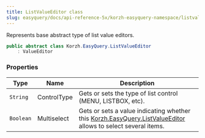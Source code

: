 ```yaml
---
title: ListValueEditor class
slug: easyquery/docs/api-reference-5x/korzh-easyquery-namespace/listvalueeditor-class
---
```



Represents base abstract type of list value editors.
```csharp
public abstract class Korzh.EasyQuery.ListValueEditor
    : ValueEditor

```

### Properties

| Type | Name | Description | 
| --- | --- | --- | 
| `String` | ControlType | Gets or sets the type of list control (MENU, LISTBOX, etc). | 
| `Boolean` | Multiselect | Gets or sets a value indicating whether this [Korzh.EasyQuery.ListValueEditor](/api-reference-5x/korzh-easyquery-namespace/listvalueeditor-class) allows to select several items. |